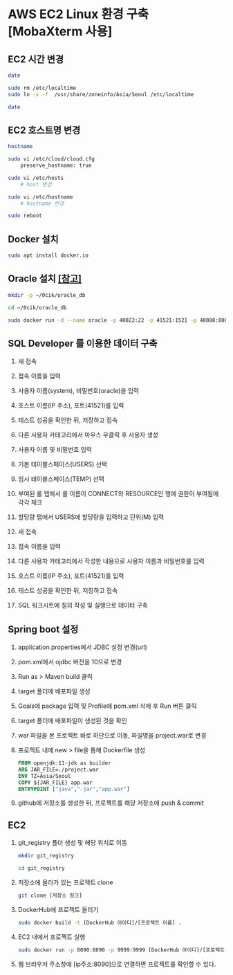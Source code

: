 # AWS EC2 Linux 환경 구축 [MobaXterm 사용]

## EC2 시간 변경

```bash
date

sudo rm /etc/localtime
sudo ln -s -f  /usr/share/zoneinfo/Asia/Seoul /etc/localtime

date
```



## EC2 호스트명 변경

```bash
hostname

sudo vi /etc/cloud/cloud.cfg
	preserve_hostname: true

sudo vi /etc/hosts
	# host 변경

sudo vi /etc/hostname
	# hostname 변경

sudo reboot
```



## Docker 설치

```bash
sudo apt install docker.io
```



## Oracle 설치 [[참고]](https://hub.docker.com/r/deepdiver/docker-oracle-xe-11g)

```bash
mkdir -p ~/0cik/oracle_db

cd ~/0cik/oracle_db

sudo docker run -d --name oracle -p 40022:22 -p 41521:1521 -p 48080:8080 -v ~/0cik/oracle_db:/opt/oracle/oradata deepdiver/docker-oracle-xe-11g
```



## SQL Developer 를 이용한 데이터 구축

1. 새 접속

2. 접속 이름을 입력

3. 사용자 이름(system), 비밀번호(oracle)을 입력

4. 호스트 이름(IP 주소), 포트(41521)를 입력

5. 테스트 성공을 확인한 뒤, 저장하고 접속

   

6. 다른 사용자 카테고리에서 마우스 우클릭 후 사용자 생성

7. 사용자 이름 및 비밀번호 입력

8. 기본 테이블스페이스(USERS) 선택

9. 임시 테이블스페이스(TEMP) 선택

10. 부여된 롤 탭에서 롤 이름이 CONNECT와 RESOURCE인 행에 권한이 부여됨에 각각 체크

11. 할당량 탭에서 USERS에 할당량을 입력하고 단위(M) 입력

    

12. 새 접속

13. 접속 이름을 입력

14. 다른 사용자 카테고리에서 작성한 내용으로 사용자 이름과 비밀번호를 입력

15. 호스트 이름(IP 주소), 포트(41521)를 입력

16. 테스트 성공을 확인한 뒤, 저장하고 접속

    

17. SQL 워크시트에 질의 작성 및 실행으로 데이터 구축



## Spring boot 설정

1. application.properties에서 JDBC 설정 변경(url)

2. pom.xml에서 ojdbc 버전을 10으로 변경

   

3. Run as > Maven build 클릭

4. target 폴더에 배포파일 생성

5. Goals에 package 입력 및 Profile에 pom.xml 삭제 후 Run 버튼 클릭

6. target 폴더에 배포파일이 생성된 것을 확인

7. war 파일을 본 프로젝트 바로 하단으로 이동, 파일명을 project.war로 변경

8. 프로젝트 내에 new > file을 통해 Dockerfile 생성

   ```dockerfile
   FROM openjdk:11-jdk as builder
   ARG JAR_FILE=./project.war
   ENV TZ=Asia/Seoul
   COPY ${JAR_FILE} app.war
   ENTRYPOINT ["java","-jar","app.war"]
   ```

9. github에 저장소를 생성한 뒤, 프로젝트를 해당 저장소에 push & commit

   

## EC2 

1. git_registry 폴더 생성 및 해당 위치로 이동

   ```bash
   mkdir git_registry
   
   cd git_registry
   ```

2. 저장소에 올라가 있는 프로젝트 clone

   ```bash
   git clone [저장소 링크]
   ```

3. DockerHub에 프로젝트 올리기

   ```bash
   sudo docker build -t [DockerHub 아이디]/[프로젝트 이름] .  
   ```

4. EC2 내에서 프로젝트 실행

   ```bash
   sudo docker run -p 8090:8090 -p 9999:9999 [DockerHub 아이디]/[프로젝트 이름]
   ```

5. 웹 브라우저 주소창에 [ip주소:8090]으로 연결하면 프로젝트를 확인할 수 있다.











